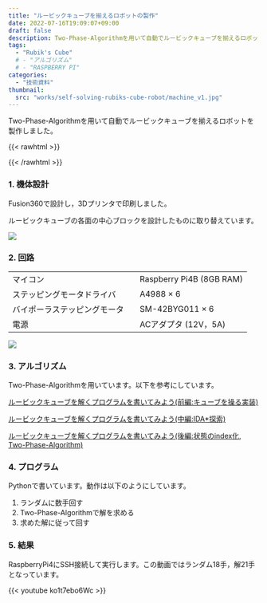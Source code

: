 ```yaml
---
title: "ルービックキューブを揃えるロボットの製作"
date: 2022-07-16T19:09:07+09:00
draft: false
description: Two-Phase-Algorithmを用いて自動でルービックキューブを揃えるロボットを製作します。
tags:
  - "Rubik's Cube"
  # - "アルゴリズム"
  # - "RASPBERRY PI"
categories:
  - "技術資料"
thumbnail:
  src: "works/self-solving-rubiks-cube-robot/machine_v1.jpg"
---
```


Two-Phase-Algorithmを用いて自動でルービックキューブを揃えるロボットを製作しました。

<!--more-->

{{< rawhtml >}}
<script src="https://cdnjs.cloudflare.com/ajax/libs/mathjax/2.7.4/MathJax.js?config=TeX-AMS-MML_HTMLorMML"></script>
<script type="text/x-mathjax-config">
    MathJax.Hub.Config({tex2jax: {inlineMath: [['$','$'], ['\\(','\\)']]}});
</script>
{{< /rawhtml >}}

### 1. 機体設計
Fusion360で設計し，3Dプリンタで印刷しました。

ルービックキューブの各面の中心ブロックを設計したものに取り替えています。

<!-- #### version1 -->
![](https://i.imgur.com/hFCp8qg.png)

<!-- #### version2
{{< figure src="/posts/2022-07-16-self-solving-rubiks-cube/self_solving_robot_v2.png" >}} 
version2ではルービックキューブの取り外しを容易にしました。 -->

<!-- #### version3
{{< figure src="/posts/2022-07-16-self-solving-rubiks-cube/self_solving_robot_v3.png" >}} 
version3ではカメラの取り付け位置を変更しました。
また，外光の反射を低減するために，表面がマット加工されているGANのルービックキューブにしました。 -->

### 2. 回路
|    |       |
| ---- |----|
|  マイコン  | Raspberry Pi4B (8GB RAM) |
|  ステッピングモータドライバ  |  A4988 × 6 |
|  バイポーラステッピングモータ　|   SM-42BYG011 × 6　|
|  電源  |  ACアダプタ (12V，5A)  |

<!-- #### version1, 2 -->
![](https://i.imgur.com/gV5mnZE.jpg)

<!-- #### version3
{{< figure src="/posts/2022-07-16-self-solving-rubiks-cube/circuit_v3.jpg" >}} 
version3では基板を発注して作成しました。
カメラ用のLEDの明るさやモータをPWMで制御できるようにしています。 -->

### 3. アルゴリズム
Two-Phase-Algorithmを用いています。以下を参考にしています。

[ルービックキューブを解くプログラムを書いてみよう(前編:キューブを操る実装)](https://qiita.com/7y2n/items/a840e44dba77b1859352)


[ルービックキューブを解くプログラムを書いてみよう(中編:IDA*探索)](https://qiita.com/7y2n/items/24785b985e9c30862014)

[ルービックキューブを解くプログラムを書いてみよう(後編:状態のindex化, Two-Phase-Algorithm)](https://qiita.com/7y2n/items/55abb991a45ade2afa28)

### 4. プログラム
Pythonで書いています。動作は以下のようにしています。

1. ランダムに数手回す
1. Two-Phase-Algorithmで解を求める
1. 求めた解に従って回す

### 5. 結果
RaspberryPi4にSSH接続して実行します。この動画ではランダム18手，解21手となっています。

{{< youtube ko1t7ebo6Wc >}}